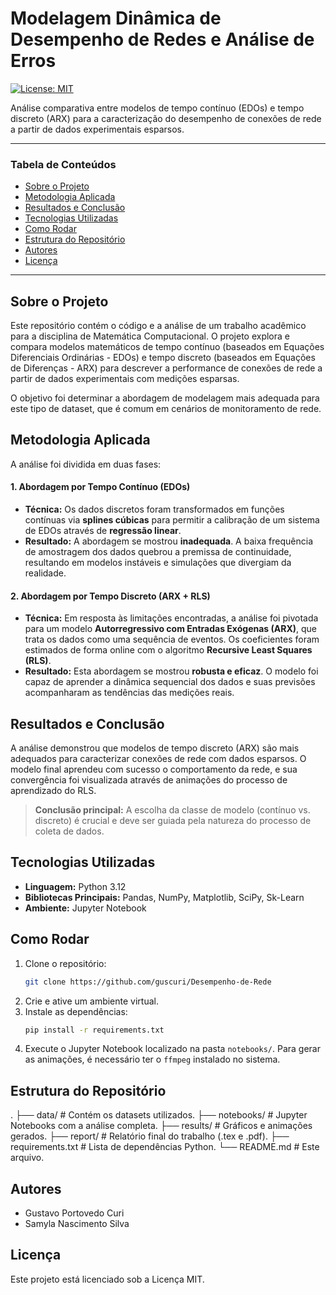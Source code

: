 # Modelagem Dinâmica de Desempenho de Redes e Análise de Erros

[![License: MIT](https://img.shields.io/badge/License-MIT-yellow.svg)](https://opensource.org/licenses/MIT)

Análise comparativa entre modelos de tempo contínuo (EDOs) e tempo discreto (ARX) para a caracterização do desempenho de conexões de rede a partir de dados experimentais esparsos.

---

### Tabela de Conteúdos
* [Sobre o Projeto](#sobre-o-projeto)
* [Metodologia Aplicada](#metodologia-aplicada)
* [Resultados e Conclusão](#resultados-e-conclusão)
* [Tecnologias Utilizadas](#tecnologias-utilizadas)
* [Como Rodar](#como-rodar)
* [Estrutura do Repositório](#estrutura-do-repositório)
* [Autores](#autores)
* [Licença](#licença)

---

## Sobre o Projeto

Este repositório contém o código e a análise de um trabalho acadêmico para a disciplina de Matemática Computacional. O projeto explora e compara modelos matemáticos de tempo contínuo (baseados em Equações Diferenciais Ordinárias - EDOs) e tempo discreto (baseados em Equações de Diferenças - ARX) para descrever a performance de conexões de rede a partir de dados experimentais com medições esparsas.

O objetivo foi determinar a abordagem de modelagem mais adequada para este tipo de dataset, que é comum em cenários de monitoramento de rede.

## Metodologia Aplicada

A análise foi dividida em duas fases:

#### 1. Abordagem por Tempo Contínuo (EDOs)
* **Técnica:** Os dados discretos foram transformados em funções contínuas via **splines cúbicas** para permitir a calibração de um sistema de EDOs através de **regressão linear**.
* **Resultado:** A abordagem se mostrou **inadequada**. A baixa frequência de amostragem dos dados quebrou a premissa de continuidade, resultando em modelos instáveis e simulações que divergiam da realidade.

#### 2. Abordagem por Tempo Discreto (ARX + RLS)
* **Técnica:** Em resposta às limitações encontradas, a análise foi pivotada para um modelo **Autorregressivo com Entradas Exógenas (ARX)**, que trata os dados como uma sequência de eventos. Os coeficientes foram estimados de forma online com o algoritmo **Recursive Least Squares (RLS)**.
* **Resultado:** Esta abordagem se mostrou **robusta e eficaz**. O modelo foi capaz de aprender a dinâmica sequencial dos dados e suas previsões acompanharam as tendências das medições reais.

## Resultados e Conclusão

A análise demonstrou que modelos de tempo discreto (ARX) são mais adequados para caracterizar conexões de rede com dados esparsos. O modelo final aprendeu com sucesso o comportamento da rede, e sua convergência foi visualizada através de animações do processo de aprendizado do RLS.

> **Conclusão principal:** A escolha da classe de modelo (contínuo vs. discreto) é crucial e deve ser guiada pela natureza do processo de coleta de dados.

## Tecnologias Utilizadas
* **Linguagem:** Python 3.12
* **Bibliotecas Principais:** Pandas, NumPy, Matplotlib, SciPy, Sk-Learn
* **Ambiente:** Jupyter Notebook

## Como Rodar

1.  Clone o repositório:
    ```sh
    git clone https://github.com/guscuri/Desempenho-de-Rede
    ```
2.  Crie e ative um ambiente virtual.
3.  Instale as dependências:
    ```sh
    pip install -r requirements.txt
    ```
4.  Execute o Jupyter Notebook localizado na pasta `notebooks/`. Para gerar as animações, é necessário ter o `ffmpeg` instalado no sistema.

## Estrutura do Repositório
.
├── data/              # Contém os datasets utilizados.
├── notebooks/         # Jupyter Notebooks com a análise completa.
├── results/           # Gráficos e animações gerados.
├── report/            # Relatório final do trabalho (.tex e .pdf).
├── requirements.txt   # Lista de dependências Python.
└── README.md          # Este arquivo.


## Autores
* Gustavo Portovedo Curi
* Samyla Nascimento Silva

## Licença
Este projeto está licenciado sob a Licença MIT.
